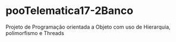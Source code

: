 # pooTelematica17-2Banco

Projeto de Programação orientada a Objeto com uso de Hierarquia, polimorfismo e Threads

